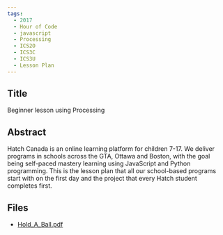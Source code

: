 ```yaml
---
tags:
  - 2017
  - Hour of Code
  - javascript
  - Processing
  - ICS2O
  - ICS3C
  - ICS3U
  - Lesson Plan
---
```

    
## Title

Beginner lesson using Processing

## Abstract

Hatch Canada is an online learning platform for children 7-17. We deliver programs in schools across the GTA, Ottawa and Boston, with the goal being self-paced mastery learning using JavaScript and Python programming. This is the lesson plan that all our school-based programs start with on the first day and the project that every Hatch student completes first. 

## Files

- [Hold_A_Ball.pdf](resources/2017/Gabriella_Lancia/Hold_A_Ball.pdf)

